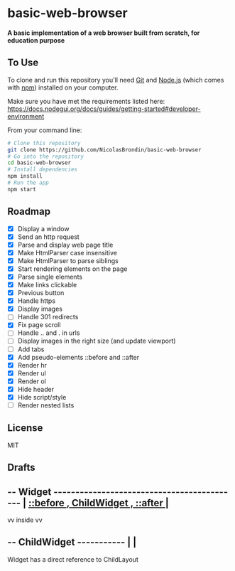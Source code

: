 # basic-web-browser

**A basic implementation of a web browser built from scratch, for education purpose**

## To Use

To clone and run this repository you'll need [Git](https://git-scm.com) and [Node.js](https://nodejs.org/en/download/) (which comes with [npm](http://npmjs.com)) installed on your computer.

Make sure you have met the requirements listed here: https://docs.nodegui.org/docs/guides/getting-started#developer-environment

From your command line:

```bash
# Clone this repository
git clone https://github.com/NicolasBrondin/basic-web-browser
# Go into the repository
cd basic-web-browser
# Install dependencies
npm install
# Run the app
npm start
```

## Roadmap

- [x] Display a window
- [x] Send an http request
- [x] Parse and display web page title
- [x] Make HtmlParser case insensitive
- [x] Make HtmlParser to parse siblings
- [x] Start rendering elements on the page
- [x] Parse single elements
- [x] Make links clickable
- [x] Previous button
- [x] Handle https
- [x] Display images
- [ ] Handle 301 redirects
- [x] Fix page scroll
- [ ] Handle .. and . in urls
- [ ] Display images in the right size (and update viewport)
- [ ] Add tabs
- [x] Add pseudo-elements ::before and ::after
- [x] Render hr
- [x] Render ul
- [x] Render ol
- [x] Hide header
- [x] Hide script/style
- [ ] Render nested lists

## License

MIT

## Drafts


-- Widget -------------------------------------------
| [ ::before , ChildWidget , ::after ](WidgetLayout) |
-----------------------------------------------------

vv inside vv

-- ChildWidget -----------
| [<Empty>](ChildLayout) |
--------------------------

Widget has a direct reference to ChildLayout